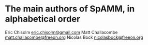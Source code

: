 # The main authors of SpAMM, in alphabetical order #

Eric Chisolm <eric.chisolm@gmail.com>
Matt Challacombe <matt.challacombe@freeon.org>
Nicolas Bock <nicolasbock@freeon.org>
